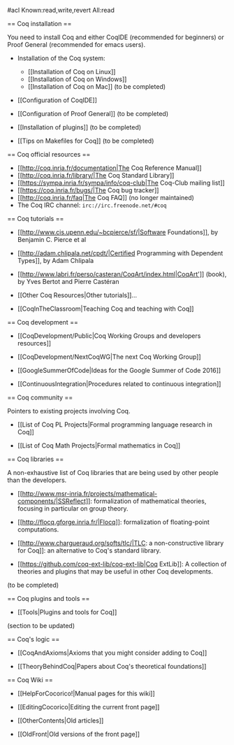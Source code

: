 #acl Known:read,write,revert All:read

== Coq installation ==

You need to install Coq and either CoqIDE (recommended for beginners) or Proof General (recommended for emacs users).

 * Installation of the Coq system:
   * [[Installation of Coq on Linux]]
   * [[Installation of Coq on Windows]] 
   * [[Installation of Coq on Mac]] (to be completed)

 * [[Configuration of CoqIDE]] 

 * [[Configuration of Proof General]] (to be completed)

 * [[Installation of plugins]] (to be completed)

 * [[Tips on Makefiles for Coq]] (to be completed)


== Coq official resources ==

 * [[http://coq.inria.fr/documentation|The Coq Reference Manual]]
 * [[http://coq.inria.fr/library/|The Coq Standard Library]]
 * [[https://sympa.inria.fr/sympa/info/coq-club|The Coq-Club mailing list]] 
 * [[https://coq.inria.fr/bugs/|The Coq bug tracker]]
 * [[http://coq.inria.fr/faq|The Coq FAQ]] (no longer maintained)
 * The Coq IRC channel: `irc://irc.freenode.net/#coq`

== Coq tutorials ==

 * [[http://www.cis.upenn.edu/~bcpierce/sf/|Software Foundations]], by Benjamin C. Pierce et al

 * [[http://adam.chlipala.net/cpdt/|Certified Programming with Dependent Types]], by Adam Chlipala 

 * [[http://www.labri.fr/perso/casteran/CoqArt/index.html|CoqArt']] (book), by Yves Bertot and Pierre Castéran

 * [[Other Coq Resources|Other tutorials]]...

 * [[CoqInTheClassroom|Teaching Coq and teaching with Coq]]

== Coq development ==

 * [[CoqDevelopment/Public|Coq Working Groups and developers resources]]

 * [[CoqDevelopment/NextCoqWG|The next Coq Working Group]]

 * [[GoogleSummerOfCode|Ideas for the Google Summer of Code 2016]]

 * [[ContinuousIntegration|Procedures related to continuous integration]]

== Coq community ==

Pointers to existing projects involving Coq.

 * [[List of Coq PL Projects|Formal programming language research in Coq]]

 * [[List of Coq Math Projects|Formal mathematics in Coq]]


== Coq libraries ==

A non-exhaustive list of Coq libraries that are being used by other people than the developers.

 * [[http://www.msr-inria.fr/projects/mathematical-components/|SSReflect]]: formalization of mathematical theories, focusing in particular on group theory.

 * [[http://flocq.gforge.inria.fr/|Flocq]]: formalization of floating-point computations.

 * [[http://www.chargueraud.org/softs/tlc/|TLC: a non-constructive library for Coq]]: an alternative to Coq's standard library.

 * [[https://github.com/coq-ext-lib/coq-ext-lib|Coq ExtLib]]: A collection of theories and plugins that may be useful in other Coq developments.

(to be completed)


== Coq plugins and tools ==

 * [[Tools|Plugins and tools for Coq]]

(section to be updated)

== Coq's logic ==

 * [[CoqAndAxioms|Axioms that you might consider adding to Coq]]

 * [[TheoryBehindCoq|Papers about Coq's theoretical foundations]]


== Coq Wiki ==

 * [[HelpForCocorico!|Manual pages for this wiki]]

 * [[EditingCocorico|Editing the current front page]]

 * [[OtherContents|Old articles]] 

 * [[OldFront|Old versions of the front page]]
